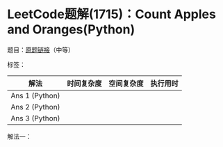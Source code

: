# LeetCode题解(1715)：Count Apples and Oranges(Python)

题目：[原题链接](https://leetcode-cn.com/problems/count-apples-and-oranges/)（中等）

标签：

| 解法           | 时间复杂度 | 空间复杂度 | 执行用时 |
| -------------- | ---------- | ---------- | -------- |
| Ans 1 (Python) |            |            |          |
| Ans 2 (Python) |            |            |          |
| Ans 3 (Python) |            |            |          |

解法一：

